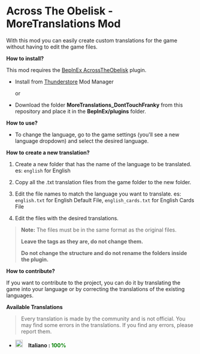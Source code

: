 # Across The Obelisk - MoreTranslations Mod

With this mod you can easily create custom translations for the game without having to edit the game files.

**How to install?**

This mod requires the [BepInEx AcrossTheObelisk](https://across-the-obelisk.thunderstore.io/package/BepInEx/BepInExPack_AcrossTheObelisk/) plugin.

* Install from [Thunderstore](https://across-the-obelisk.thunderstore.io/) Mod Manager

    or

* Download the folder **MoreTranslations_DontTouchFranky** from this repository and place it in the **BepInEx/plugins** folder.


**How to use?**

* To change the language, go to the game settings (you'll see a new language dropdown) and select the desired language.

**How to create a new translation?**

1. Create a new folder that has the name of the language to be translated.
    es: `english` for English

2. Copy all the .txt translation files from the game folder to the new folder.

3. Edit the file names to match the language you want to translate. 
    es: `english.txt` for English Default File, `english_cards.txt` for English Cards File

4. Edit the files with the desired translations.

> **Note:** The files must be in the same format as the original files.
>
> **Leave the tags as they are, do not change them.**
>
> **Do not change the structure and do not rename the folders inside the plugin.**



**How to contribute?**

If you want to contribute to the project, you can do it by translating the game into your language or by correcting the translations of the existing languages.

**Available Translations**

> Every translation is made by the community and is not official. You may find some errors in the translations. If you find any errors, please report them.

* <img src="https://www.worldometers.info/img/flags/it-flag.gif" alt= “Italiano” height="20px"> &ensp; **Italiano : <span style="color:green">100%</span>**
